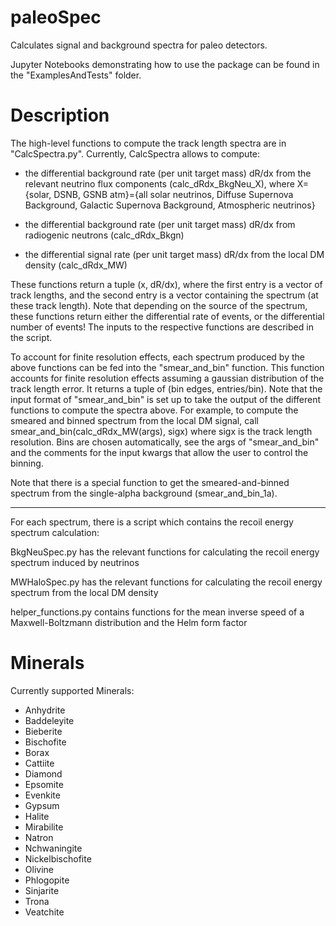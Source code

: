 # paleoSpec
Calculates signal and background spectra for paleo detectors.

Jupyter Notebooks demonstrating how to use the package can be found in the "ExamplesAndTests" folder.

# Description
The high-level functions to compute the track length spectra are in "CalcSpectra.py". Currently, CalcSpectra allows to compute:

- the differential background rate (per unit target mass) dR/dx from the relevant neutrino flux components (calc_dRdx_BkgNeu_X), where X={solar, DSNB, GSNB atm}={all solar neutrinos, Diffuse Supernova Background, Galactic Supernova Background, Atmospheric neutrinos}

- the differential background rate (per unit target mass) dR/dx from radiogenic neutrons (calc_dRdx_Bkgn)
    
- the differential signal rate (per unit target mass) dR/dx from the local DM density (calc_dRdx_MW)

These functions return a tuple (x, dR/dx), where the first entry is a vector of track lengths, and the second entry is a vector containing the spectrum (at these track length). Note that depending on the source of the spectrum, these functions return either the differential rate of events, or the differential number of events! The inputs to the respective functions are described in the script.

To account for finite resolution effects, each spectrum produced by the above functions can be fed into the "smear_and_bin" function. This function accounts for finite resolution effects assuming a gaussian distribution of the track length error. It returns a tuple of (bin edges, entries/bin). Note that the input format of "smear_and_bin" is set up to take the output of the different functions to compute the spectra above. For example, to compute the smeared and binned spectrum from the local DM signal, call smear_and_bin(calc_dRdx_MW(args), sigx) where sigx is the track length resolution. Bins are chosen automatically, see the args of "smear_and_bin" and the comments for the input kwargs that allow the user to control the binning.

Note that there is a special function to get the smeared-and-binned spectrum from the single-alpha background (smear_and_bin_1a).

-------------------------------
For each spectrum, there is a script which contains the recoil energy spectrum calculation:

BkgNeuSpec.py has the relevant functions for calculating the recoil energy spectrum induced by neutrinos

MWHaloSpec.py has the relevant functions for calculating the recoil energy spectrum from the local DM density

helper_functions.py contains functions for the mean inverse speed of a Maxwell-Boltzmann distribution and the Helm form factor
# Minerals
Currently supported Minerals:
- Anhydrite
- Baddeleyite
- Bieberite
- Bischofite
- Borax
- Cattiite
- Diamond
- Epsomite
- Evenkite
- Gypsum
- Halite
- Mirabilite
- Natron
- Nchwaningite
- Nickelbischofite
- Olivine
- Phlogopite
- Sinjarite
- Trona
- Veatchite
